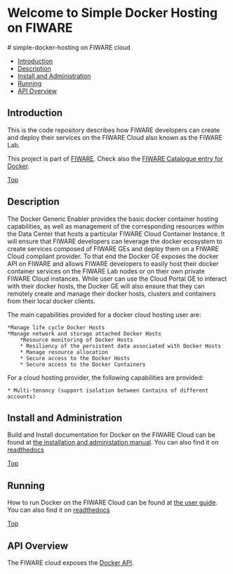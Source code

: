 # Welcome to Simple Docker Hosting on FIWARE

#<a name="top"></a> simple-docker-hosting on FIWARE cloud
* [Introduction](#introduction)
* [Description](#description)
* [Install and Administration](#install-and-administration)
* [Running](#running)
* [API Overview](#api-overview)


## Introduction

This is the code repository describes how FIWARE developers can create and deploy their services on the FIWARE Cloud also known as the FIWARE Lab.

This project is part of [FIWARE](http://www.fiware.org). Check also the [FIWARE Catalogue entry for Docker](http://catalogue.fiware.org/enablers/Docker).

[Top](#top)

## Description
The Docker Generic Enabler provides the basic docker container hosting capabilities, as well as management of the corresponding resources within the Data Center that hosts a particular FIWARE Cloud Container Instance. It will ensure that FIWARE developers can leverage the docker ecosystem to create services composed of FIWARE GEs and deploy them on a FIWARE Cloud compliant provider. To that end the Docker GE exposes the docker API on FIWARE and allows FIWARE developers to easily host their docker container services on the FIWARE Lab nodes or on their own private FIWARE Cloud instances. While user can use the Cloud Portal GE to interact with their docker hosts, the Docker GE will also ensure that they can remotely create and manage their docker hosts, clusters and containers from their local docker clients.

The main capabilities provided for a docker cloud hosting user are:

	*Manage life cycle Docker Hosts
	*Manage network and storage attached Docker Hosts
    	*Resource monitoring of Docker Hosts
    	* Resiliency of the persistent data associated with Docker Hosts
    	* Manage resource allocation
    	* Secure access to the Docker Hosts
    	* Secure access to the Docker Containers 

For a cloud hosting provider, the following capabilities are provided:

    * Multi-tenancy (support isolation between Contains of different accounts)

## Install and Administration

Build and Install documentation for Docker on the FIWARE Cloud can be found at [the installation and administation manual](./doc/manuals/install.md). You can also find it on [readthedocs](http://simple-docker-hosting-on-fiware-cloud.readthedocs.org/en/latest/manuals/install/)

[Top](#top)

## Running

How to run Docker on the FIWARE Cloud can be found at [the user guide](doc/manuals/userguide.md). You can also find it on [readthedocs](http://simple-docker-hosting-on-fiware-cloud.readthedocs.org/en/latest/manuals/userdoc/)


[Top](#top)

## API Overview
The FIWARE cloud exposes the [Docker API](https://docs.docker.com/reference/api/docker_remote_api/).
 

